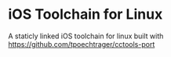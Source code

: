 # iOS Toolchain for Linux

A staticly linked iOS toolchain for linux built with https://github.com/tpoechtrager/cctools-port
